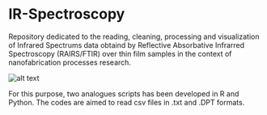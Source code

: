 # IR-Spectroscopy

Repository dedicated to the reading, cleaning, processing and visualization of Infrared Spectrums data obtaind by Reflective Absorbative Infrarred Spectroscopy (RAIRS/FTIR) over thin film samples in the context of nanofabrication processes research.

![alt text](https://github.com/renecartaya/Instrumentation/blob/main/DAQ_app.png)

For this purpose, two analogues scripts has been developed in R and Python. The codes are aimed to read csv files in .txt and .DPT formats.
